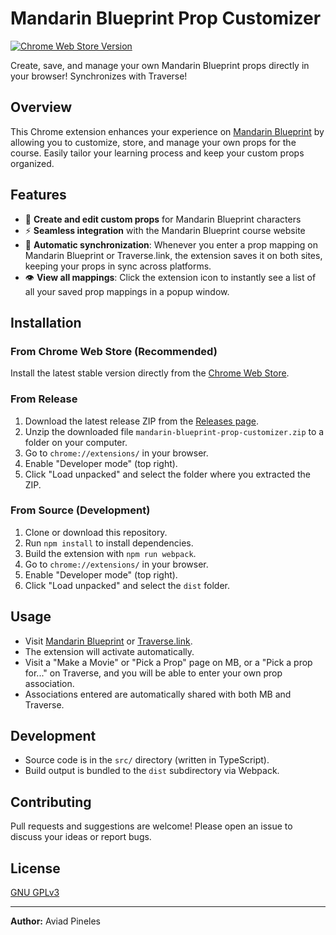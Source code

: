 # Mandarin Blueprint Prop Customizer

[![Chrome Web Store Version](https://img.shields.io/chrome-web-store/v/canpihhofonencamgdapaeedbmailndn)](https://chromewebstore.google.com/detail/canpihhofonencamgdapaeedbmailndn?utm_source=item-share-cb)

Create, save, and manage your own Mandarin Blueprint props directly in your browser! Synchronizes with Traverse!

## Overview
This Chrome extension enhances your experience on [Mandarin Blueprint](https://courses.mandarinblueprint.com/) by allowing you to customize, store, and manage your own props for the course. Easily tailor your learning process and keep your custom props organized.

## Features
- 📝 **Create and edit custom props** for Mandarin Blueprint characters
- ⚡ **Seamless integration** with the Mandarin Blueprint course website
- 🔄 **Automatic synchronization**: Whenever you enter a prop mapping on Mandarin Blueprint or Traverse.link, the extension saves it on both sites, keeping your props in sync across platforms.
- 👁️ **View all mappings**: Click the extension icon to instantly see a list of all your saved prop mappings in a popup window.

## Installation

### From Chrome Web Store (Recommended)
Install the latest stable version directly from the [Chrome Web Store](https://chromewebstore.google.com/detail/canpihhofonencamgdapaeedbmailndn?utm_source=item-share-cb).

### From Release
1. Download the latest release ZIP from the [Releases page](https://github.com/aviadp/mbcust/releases).
2. Unzip the downloaded file `mandarin-blueprint-prop-customizer.zip` to a folder on your computer.
3. Go to `chrome://extensions/` in your browser.
4. Enable "Developer mode" (top right).
5. Click "Load unpacked" and select the folder where you extracted the ZIP.

### From Source (Development)
1. Clone or download this repository.
2. Run `npm install` to install dependencies.
3. Build the extension with `npm run webpack`.
4. Go to `chrome://extensions/` in your browser.
5. Enable "Developer mode" (top right).
6. Click "Load unpacked" and select the `dist` folder.

## Usage

- Visit [Mandarin Blueprint](https://courses.mandarinblueprint.com/) or [Traverse.link](https://traverse.link).
- The extension will activate automatically.
- Visit a "Make a Movie" or "Pick a Prop" page on MB, or a "Pick a prop for..." on Traverse, and you will be able to enter your own prop association.
- Associations entered are automatically shared with both MB and Traverse.

## Development
- Source code is in the `src/` directory (written in TypeScript).
- Build output is bundled to the `dist` subdirectory via Webpack.

## Contributing
Pull requests and suggestions are welcome! Please open an issue to discuss your ideas or report bugs.

## License
[GNU GPLv3](https://choosealicense.com/licenses/gpl-3.0/)

---
**Author:** Aviad Pineles
